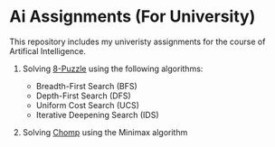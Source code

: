 # Ai Assignments (For University)

This repository includes my univeristy assignments for the course of Artifical Intelligence.

1. Solving [8-Puzzle](https://www.aiai.ed.ac.uk/~gwickler/eightpuzzle-inf.html) using the following algorithms:
   * Breadth-First Search (BFS)
   * Depth-First Search (DFS)
   * Uniform Cost Search (UCS)
   * Iterative Deepening Search (IDS)

2. Solving [Chomp](https://github.com/safwanakbar86/uni_ai_work/blob/main/Ai_Assignment_2.jpg) using the Minimax algorithm
